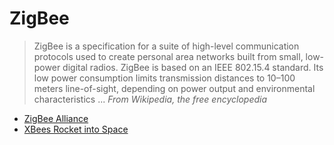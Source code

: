 ZigBee
==

> ZigBee is a specification for a suite of high-level communication protocols used to create personal area networks built from small, low-power digital radios. ZigBee is based on an IEEE 802.15.4 standard. Its low power consumption limits transmission distances to 10–100 meters line-of-sight, depending on power output and environmental characteristics ... *From Wikipedia, the free encyclopedia*

- [ZigBee Alliance](http://www.zigbee.org/)
- [XBees Rocket into Space](https://www.faludi.com/2015/08/24/xbees-rocket-into-space/)
